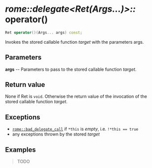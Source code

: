 # _rome::delegate<Ret(Args...)>::_ **operator()**

```cpp
Ret operator()(Args... args) const;
```

Invokes the stored callable function _target_ with the parameters args.

## Parameters

**args** -- Parameters to pass to the stored callable function _target_.

## Return value

None if Ret is `void`. Otherwise the return value of the invocation of the stored callable function _target_.

## Exceptions

- [`rome::bad_delegate_call`](../delegate/bad_delegate_call.md) if `*this` is _empty_, i.e. `!*this == true`
- any exceptions thrown by the stored _target_

## Examples

> TODO
